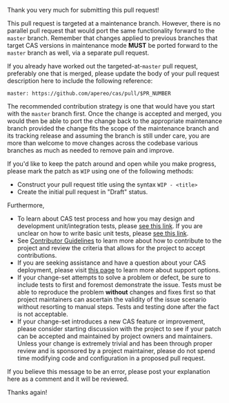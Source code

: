 Thank you very much for submitting this pull request!

This pull request is targeted at a maintenance branch. However, there is no parallel pull request that would port the same functionality forward to the `master` branch. Remember that changes applied to previous branches that target CAS versions in maintenance mode **MUST** be ported forward to the `master` branch as well, via a separate pull request. 


If you already have worked out the targeted-at-`master` pull request, preferably one that is merged, please update the body of your pull request description here to include the following reference:

```
master: https://github.com/apereo/cas/pull/$PR_NUMBER
```

The recommended contribution strategy is one that would have you start with the `master` branch first. Once the change is accepted and merged, you would then be able to port the change back to the appropriate maintenance branch provided the change fits the scope of the maintenance branch and its tracking release and assuming the branch is still under care, you are more than welcome to move changes across the codebase various branches as much as needed to remove pain and improve.

If you'd like to keep the patch around and open while you make progress, please mark the patch as `WIP` using one of the following methods:

- Construct your pull request title using the syntax `WIP - <title>` 
- Create the initial pull request in "Draft" status.

Furthermore,

- To learn about CAS test process and how you may design and development unit/integration tests, please [see this link](https://apereo.github.io/cas/development/developer/Test-Process.html). If you are unclear on how to write basic unit tests, please [see this link](https://junit.org/).
- See [Contributor Guidelines](https://apereo.github.io/cas/developer/Contributor-Guidelines.html) to learn more about how to contribute to the project and review the criteria that allows for the project to accept contributions.
- If you are seeking assistance and have a question about your CAS deployment, please visit [this page](https://apereo.github.io/cas/Support.html) to learn more about support options.
- If your change-set attempts to solve a problem or defect, be sure to include tests to first and foremost demonstrate the issue. Tests must be able to reproduce the problem **without** changes and fixes first so that project maintainers can ascertain the validity of the issue scenario without resorting to manual steps. Tests and testing done after the fact is not acceptable.
- If your change-set introduces a new CAS feature or improvement, please consider starting discussion with the project to see if your patch can be accepted and maintained by project owners and maintainers. Unless your change is extremely trivial and has been through proper review and is sponsored by a project maintainer, please do not spend time modifying code and configuration in a proposed pull request. 

If you believe this message to be an error, please post your explanation here as a comment and it will be reviewed.

Thanks again!

